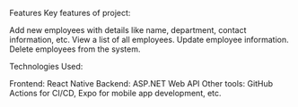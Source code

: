 Features
Key features  of project:

Add new employees with details like name, department, contact information, etc.
View a list of all employees.
Update employee information.
Delete employees from the system.


Technologies Used:

Frontend: React Native
Backend: ASP.NET Web API
Other tools: GitHub Actions for CI/CD, Expo for mobile app development, etc.


